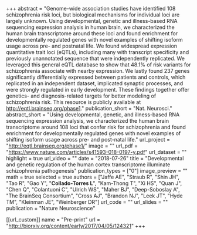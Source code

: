 +++
abstract = "Genome-wide association studies have identified 108 schizophrenia risk loci, but biological mechanisms for individual loci are largely unknown. Using developmental, genetic and illness-based RNA sequencing expression analysis in human brain, we characterized the human brain transcriptome around these loci and found enrichment for developmentally regulated genes with novel examples of shifting isoform usage across pre- and postnatal life. We found widespread expression quantitative trait loci (eQTLs), including many with transcript specificity and previously unannotated sequence that were independently replicated. We leveraged this general eQTL database to show that 48.1% of risk variants for schizophrenia associate with nearby expression. We lastly found 237 genes significantly differentially expressed between patients and controls, which replicated in an independent dataset, implicated synaptic processes, and were strongly regulated in early development. These findings together offer genetics- and diagnosis-related targets for better modeling of schizophrenia risk. This resource is publicly available at http://eqtl.brainseq.org/phase1."
publication_short = "Nat. Neurosci."
abstract_short = "Using developmental, genetic, and illness-based RNA sequencing expression analysis, we characterized the human brain transcriptome around 108 loci that confer risk for schizophrenia and found enrichment for developmentally regulated genes with novel examples of shifting isoform usage across pre- and post-natal life."
url_project = "http://eqtl.brainseq.org/phase1/"
image = ""
url_pdf = "https://www.nature.com/articles/s41593-018-0197-y.pdf"
url_dataset = ""
highlight = true
url_video = ""
date = "2018-07-26"
title = "Developmental and genetic regulation of the human cortex transcriptome illuminate schizophrenia pathogenesis"
publication_types = ["0"]
image_preview = ""
math = true
selected = true
authors = ["Jaffe AE", "Straub R", "Shin JH", "Tao R", "Gao Y", "__Collado-Torres L__", "Kam-Thong T", "Xi HS", "Quan J", "Chen Q", "Colantuoni C", "Ulrich WS", "Maher BJ", "Deep-Soboslay A", "The BrainSeq Consortium", "Cross AJ", "Brandon NJ", "Leek JT", "Hyde TM", "Kleinman JE", "Weinberger DR"]
url_code = ""
url_slides = ""
publication = "Nature Neuroscience"

[[url_custom]]
    name = "Pre-print"
    url = "http://biorxiv.org/content/early/2017/04/05/124321"
+++

